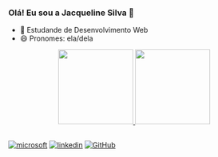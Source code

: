 ### Olá! Eu sou a Jacqueline Silva 👋

- 🌱 Estudande de Desenvolvimento Web
- 😄 Pronomes: ela/dela

<div align="center">
  <a href="https://github.com/Jacqueline-Silva">
  <img height="150em" src="https://github-readme-stats.vercel.app/api?username=Jacqueline-Silva&show_icons=true&theme=dracula&include_all_commits=true&count_private=true"/>
  <img height="150em" src="https://github-readme-stats.vercel.app/api/top-langs/?username=Jacqueline-Silva&theme=dracula"/>
</div>

  ##

[![microsoft](https://img.shields.io/badge/Microsoft_Outlook-0078D4?style=for-the-badge&logo=microsoft-outlook&logoColor=white)](jacque.sx@hotmail.com)
[![linkedin](https://img.shields.io/badge/linkedin-0A66C2?style=for-the-badge&logo=linkedin&logoColor=white)](https://www.linkedin.com/in/jacqueline-sxds/)
[![GitHub](https://img.shields.io/badge/GitHub-100000?style=for-the-badge&logo=github&logoColor=white)](https://github.com/Jacqueline-Silva)
  

<!--
**Jacqueline-Silva/Jacqueline-Silva** is a ✨ _special_ ✨ repository because its `README.md` (this file) appears on your GitHub profile.

<div>
  <img src="https://github-readme-stats.vercel.app/api/top-langs/?username=Jacqueline-Silva&theme=dracula"/>
</div>

<img height="151em" src="https://github-readme-stats.vercel.app/api/top-langs/?username=Jacqueline-Silva&layout=compact&langs_count=7&theme=dracula"/>

Here are some ideas to get you started:

- 👯 I’m looking to collaborate on ...
- 🤔 I’m looking for help with ...
- 💬 Ask me about ...
- 📫 How to reach me: ...
- ⚡ Fun fact: ...
-->
